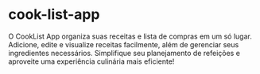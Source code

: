 # cook-list-app
O CookList App organiza suas receitas e lista de compras em um só lugar. Adicione, edite e visualize receitas facilmente, além de gerenciar seus ingredientes necessários. Simplifique seu planejamento de refeições e aproveite uma experiência culinária mais eficiente!
